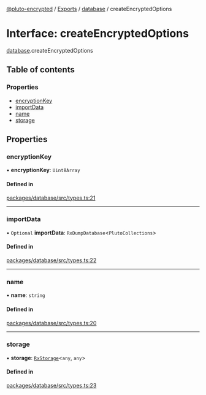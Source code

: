 [@pluto-encrypted](../README.md) / [Exports](../modules.md) / [database](../modules/database.md) / createEncryptedOptions

# Interface: createEncryptedOptions

[database](../modules/database.md).createEncryptedOptions

## Table of contents

### Properties

- [encryptionKey](database.createEncryptedOptions.md#encryptionkey)
- [importData](database.createEncryptedOptions.md#importdata)
- [name](database.createEncryptedOptions.md#name)
- [storage](database.createEncryptedOptions.md#storage)

## Properties

### encryptionKey

• **encryptionKey**: `Uint8Array`

#### Defined in

[packages/database/src/types.ts:21](https://github.com/atala-community-projects/pluto-encrypted/blob/879549ef/packages/database/src/types.ts#L21)

___

### importData

• `Optional` **importData**: `RxDumpDatabase`\<`PlutoCollections`\>

#### Defined in

[packages/database/src/types.ts:22](https://github.com/atala-community-projects/pluto-encrypted/blob/879549ef/packages/database/src/types.ts#L22)

___

### name

• **name**: `string`

#### Defined in

[packages/database/src/types.ts:20](https://github.com/atala-community-projects/pluto-encrypted/blob/879549ef/packages/database/src/types.ts#L20)

___

### storage

• **storage**: [`RxStorage`](encryption.RxStorage.md)\<`any`, `any`\>

#### Defined in

[packages/database/src/types.ts:23](https://github.com/atala-community-projects/pluto-encrypted/blob/879549ef/packages/database/src/types.ts#L23)
